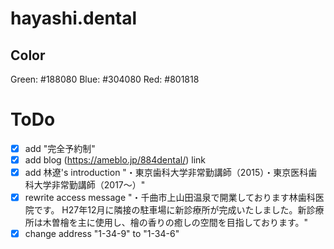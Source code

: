 hayashi.dental
========

## Color
Green: #188080
Blue: #304080
Red: #801818

# ToDo
- [x] add "完全予約制"
- [x] add blog (https://ameblo.jp/884dental/) link
- [x] add 林遼's introduction "・東京歯科大学非常勤講師（2015）・東京医科歯科大学非常勤講師（2017～）"
- [x] rewrite access message "・千曲市上山田温泉で開業しております林歯科医院です。 H27年12月に隣接の駐車場に新診療所が完成いたしました。新診療所は木曽檜を主に使用し、檜の香りの癒しの空間を目指しております。"
- [x] change address "1-34-9" to "1-34-6"
